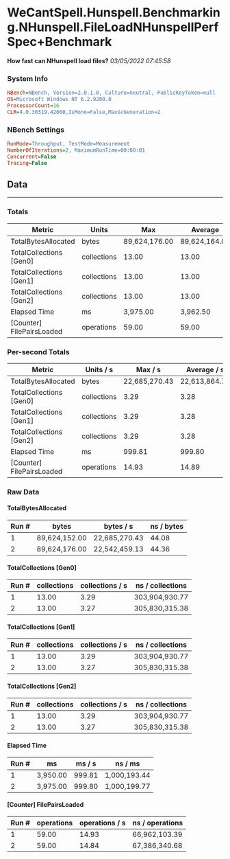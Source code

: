 ﻿# WeCantSpell.Hunspell.Benchmarking.NHunspell.FileLoadNHunspellPerfSpec+Benchmark
__How fast can NHunspell load files?__
_03/05/2022 07:45:58_
### System Info
```ini
NBench=NBench, Version=2.0.1.0, Culture=neutral, PublicKeyToken=null
OS=Microsoft Windows NT 6.2.9200.0
ProcessorCount=16
CLR=4.0.30319.42000,IsMono=False,MaxGcGeneration=2
```

### NBench Settings
```ini
RunMode=Throughput, TestMode=Measurement
NumberOfIterations=2, MaximumRunTime=00:00:01
Concurrent=False
Tracing=False
```

## Data
-------------------

### Totals
|          Metric |           Units |             Max |         Average |             Min |          StdDev |
|---------------- |---------------- |---------------- |---------------- |---------------- |---------------- |
|TotalBytesAllocated |           bytes |   89,624,176.00 |   89,624,164.00 |   89,624,152.00 |           16.97 |
|TotalCollections [Gen0] |     collections |           13.00 |           13.00 |           13.00 |            0.00 |
|TotalCollections [Gen1] |     collections |           13.00 |           13.00 |           13.00 |            0.00 |
|TotalCollections [Gen2] |     collections |           13.00 |           13.00 |           13.00 |            0.00 |
|    Elapsed Time |              ms |        3,975.00 |        3,962.50 |        3,950.00 |           17.68 |
|[Counter] FilePairsLoaded |      operations |           59.00 |           59.00 |           59.00 |            0.00 |

### Per-second Totals
|          Metric |       Units / s |         Max / s |     Average / s |         Min / s |      StdDev / s |
|---------------- |---------------- |---------------- |---------------- |---------------- |---------------- |
|TotalBytesAllocated |           bytes |   22,685,270.43 |   22,613,864.78 |   22,542,459.13 |      100,982.84 |
|TotalCollections [Gen0] |     collections |            3.29 |            3.28 |            3.27 |            0.01 |
|TotalCollections [Gen1] |     collections |            3.29 |            3.28 |            3.27 |            0.01 |
|TotalCollections [Gen2] |     collections |            3.29 |            3.28 |            3.27 |            0.01 |
|    Elapsed Time |              ms |          999.81 |          999.80 |          999.80 |            0.00 |
|[Counter] FilePairsLoaded |      operations |           14.93 |           14.89 |           14.84 |            0.07 |

### Raw Data
#### TotalBytesAllocated
|           Run # |           bytes |       bytes / s |      ns / bytes |
|---------------- |---------------- |---------------- |---------------- |
|               1 |   89,624,152.00 |   22,685,270.43 |           44.08 |
|               2 |   89,624,176.00 |   22,542,459.13 |           44.36 |

#### TotalCollections [Gen0]
|           Run # |     collections | collections / s |ns / collections |
|---------------- |---------------- |---------------- |---------------- |
|               1 |           13.00 |            3.29 |  303,904,930.77 |
|               2 |           13.00 |            3.27 |  305,830,315.38 |

#### TotalCollections [Gen1]
|           Run # |     collections | collections / s |ns / collections |
|---------------- |---------------- |---------------- |---------------- |
|               1 |           13.00 |            3.29 |  303,904,930.77 |
|               2 |           13.00 |            3.27 |  305,830,315.38 |

#### TotalCollections [Gen2]
|           Run # |     collections | collections / s |ns / collections |
|---------------- |---------------- |---------------- |---------------- |
|               1 |           13.00 |            3.29 |  303,904,930.77 |
|               2 |           13.00 |            3.27 |  305,830,315.38 |

#### Elapsed Time
|           Run # |              ms |          ms / s |         ns / ms |
|---------------- |---------------- |---------------- |---------------- |
|               1 |        3,950.00 |          999.81 |    1,000,193.44 |
|               2 |        3,975.00 |          999.80 |    1,000,199.77 |

#### [Counter] FilePairsLoaded
|           Run # |      operations |  operations / s | ns / operations |
|---------------- |---------------- |---------------- |---------------- |
|               1 |           59.00 |           14.93 |   66,962,103.39 |
|               2 |           59.00 |           14.84 |   67,386,340.68 |


